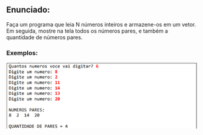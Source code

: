 ## Enunciado:
Faça um programa que leia N números inteiros e armazene-os em um vetor. Em seguida, mostre na
tela todos os números pares, e também a quantidade de números pares.

### Exemplos:
![img.png](img.png)
